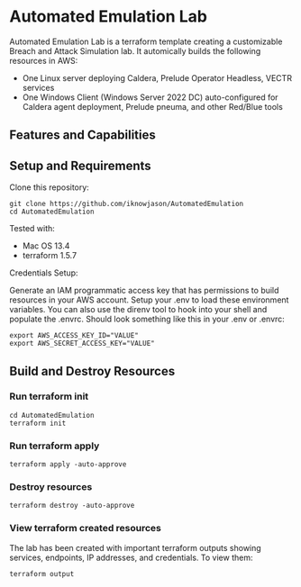 # Automated Emulation Lab

Automated Emulation Lab is a terraform template creating a customizable Breach and Attack Simulation lab.  It automically builds the following resources in AWS:

* One Linux server deploying Caldera, Prelude Operator Headless, VECTR services
* One Windows Client (Windows Server 2022 DC) auto-configured for Caldera agent deployment, Prelude pneuma, and other Red/Blue tools

## Features and Capabilities

## Setup and Requirements

Clone this repository:
```
git clone https://github.com/iknowjason/AutomatedEmulation
cd AutomatedEmulation
```

Tested with:
* Mac OS 13.4
* terraform 1.5.7


Credentials Setup:

Generate an IAM programmatic access key that has permissions to build resources in your AWS account.  Setup your .env to load these environment variables.  You can also use the direnv tool to hook into your shell and populate the .envrc.  Should look something like this in your .env or .envrc:

```
export AWS_ACCESS_KEY_ID="VALUE"
export AWS_SECRET_ACCESS_KEY="VALUE"
```

## Build and Destroy Resources

### Run terraform init
```
cd AutomatedEmulation
terraform init
```

### Run terraform apply
```
terraform apply -auto-approve
```

### Destroy resources
```
terraform destroy -auto-approve
```

### View terraform created resources
The lab has been created with important terraform outputs showing services, endpoints, IP addresses, and credentials.  To view them:
```
terraform output
```

